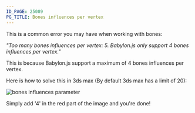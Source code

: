 ```yaml
---
ID_PAGE: 25089
PG_TITLE: Bones influences per vertex
---
```

This is a common error you may have when working with bones:

*"Too many bones influences per vertex: 5. Babylon.js only support 4 bones influences per vertex."*

This is because Babylon.js support a maximum of 4 bones influences per vertex.

Here is how to solve this in 3ds max (By default 3ds max has a limit of 20):

![bones influences parameter](http://www.visualiser.fr/img/max.jpg)

Simply add '4' in the red part of the image and you're done!